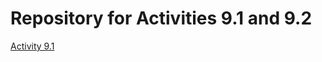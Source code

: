 # Repository for Activities 9.1 and 9.2
<a href="http://tesh4967.github.io/PCDE-Activity 9.1"> Activity 9.1 </a>
